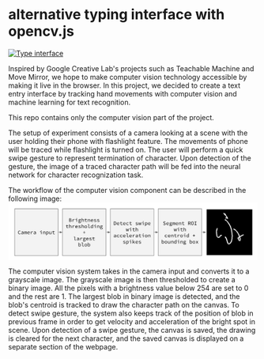 # alternative typing interface with opencv.js

<a href="http://www.youtube.com/watch?feature=player_embedded&v=Lka2lDtg0As" target="_blank"><img src="http://img.youtube.com/vi/Lka2lDtg0As/0.jpg" alt="Type interface" width="500px" /></a>

Inspired by Google Creative Lab's projects such as Teachable Machine and Move Mirror, we hope to make computer vision technology accessible by making it live in the browser. 
In this project, we decided to create a text entry interface by tracking hand movements with computer vision and machine learning for text recognition.

This repo contains only the computer vision part of the project.

The setup of experiment consists of a camera looking at a scene with the user holding their phone with flashlight feature. 
The movements of phone will be traced while flashlight is turned on. The user will perform a quick swipe gesture to represent termination of character. Upon detection of the gesture, the image of a traced character path will be fed into the neural network for character recognization task.

The workflow of the computer vision component can be described in the following image:
<img src="https://raw.githubusercontent.com/j2nelson/585_Project/master/report/img/workflow.png" alt="Workflow of computer vision system" style="width: 70vw; display:block; margin-left:auto; margin-right:auto;">

The computer vision system takes in the camera input and converts it to a grayscale image. The grayscale image is then thresholded to create a binary image. All the pixels with a brightness value below 254 are set to 0 and the rest are 1. The largest blob in binary image is detected, and the blob's centroid is tracked to draw the character path on the canvas. To detect swipe gesture, the system also keeps track of the position of blob in previous frame in order to get velocity and acceleration of the bright spot in scene. Upon detection of a swipe gesture, the canvas is saved, the drawing is cleared for the next character, and the saved canvas is displayed on a separate section of the webpage.
